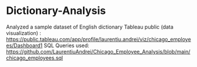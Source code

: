 # Dictionary-Analysis
Analyzed a sample dataset of English dictionary
Tableau public (data visualization) : https://public.tableau.com/app/profile/laurentiu.andrei/viz/chicago_employees/Dashboard1
SQL Queries used: https://github.com/LaurentiuAndrei/Chicago_Employee_Analysis/blob/main/chicago_employees.sql
